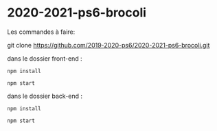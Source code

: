 # 2020-2021-ps6-brocoli

Les commandes à faire:

git clone https://github.com/2019-2020-ps6/2020-2021-ps6-brocoli.git

dans le dossier front-end : 

    npm install
    
    npm start

dans le dossier back-end : 

    npm install
    
    npm start
